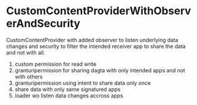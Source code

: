 # CustomContentProviderWithObserverAndSecurity
CustomContentProvider with added observer to listen underlying data changes and security to filter the intended receiver app to share the data and not with all.
1. custom permission for read write
2. granturipermission for sharing  dagta with only intended apps and not with others
3. granturipermission using intent to share data only once
4. share data with only same signatured apps
5. loader wo listen data changes accross apps
